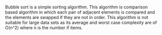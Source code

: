 Bubble sort is a simple sorting algorithm. This algorithm is comparison based algorithm in which each pair of adjacent elements is compared and the elements are swapped if they are not in order. This algorithm is not suitable for large data sets as its average and 
worst case complexity are of O(n^2) where n is the number if items.
